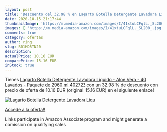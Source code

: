 ```yaml
---
layout: post
title: 'Descuento del 32.98 % en Lagarto Botella Detergente Lavadora Liqu'
date: 2020-10-15 21:17:44
thumbnailImage: 'https://m.media-amazon.com/images/I/41xtuLCFqlL._SL200_.jpg'
images: [ 'https://m.media-amazon.com/images/I/41xtuLCFqlL._SL200_.jpg' ]
comments: true
category: ofertas
author: ring
slug: B01HD5TN20
description:
actualPrice: 10.16 EUR
comparePrice: 15.16 EUR
inStock: true
---
```


Tienes [Lagarto Botella Detergente Lavadora Liquido - Aloe Vera - 40 Lavados - Paquete de 2960 ml  402722 ](https://www.amazon.es/dp/B01HD5TN20/?tag=tolees-21) con un 32.98 % de descuento con precio de oferta de 10.16 EUR (original: 15.16 EUR) en el siguiente enlace!

[![Lagarto Botella Detergente Lavadora Liqu](https://m.media-amazon.com/images/I/41xtuLCFqlL._SL200_.jpg)](https://www.amazon.es/dp/B01HD5TN20/?tag=tolees-21)

[Accede a la oferta!!](https://www.amazon.es/dp/B01HD5TN20/?tag=tolees-21)

Links participate in Amazon Associate program and might generate a comission on qualifying sales


